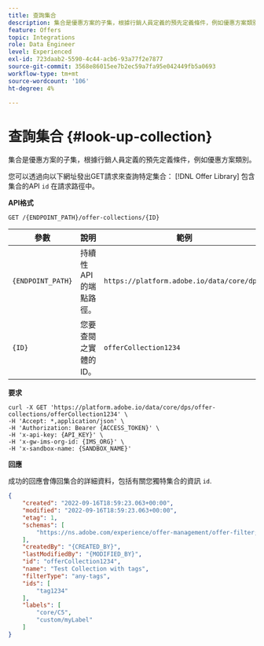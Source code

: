 ```yaml
---
title: 查詢集合
description: 集合是優惠方案的子集，根據行銷人員定義的預先定義條件，例如優惠方案類別。
feature: Offers
topic: Integrations
role: Data Engineer
level: Experienced
exl-id: 723daab2-5590-4c44-acb6-93a77f2e7877
source-git-commit: 3568e86015ee7b2ec59a7fa95e042449fb5a0693
workflow-type: tm+mt
source-wordcount: '106'
ht-degree: 4%

---
```


# 查詢集合 {#look-up-collection}

集合是優惠方案的子集，根據行銷人員定義的預先定義條件，例如優惠方案類別。

您可以透過向以下網址發出GET請求來查詢特定集合： [!DNL Offer Library] 包含集合的API `id` 在請求路徑中。

**API格式**

```http
GET /{ENDPOINT_PATH}/offer-collections/{ID}
```

| 參數 | 說明 | 範例 |
| --------- | ----------- | ------- |
| `{ENDPOINT_PATH}` | 持續性API的端點路徑。 | `https://platform.adobe.io/data/core/dps/` |
| `{ID}` | 您要查閱之實體的ID。 | `offerCollection1234` |

**要求**

```shell
curl -X GET 'https://platform.adobe.io/data/core/dps/offer-collections/offerCollection1234' \
-H 'Accept: *,application/json' \
-H 'Authorization: Bearer {ACCESS_TOKEN}' \
-H 'x-api-key: {API_KEY}' \
-H 'x-gw-ims-org-id: {IMS_ORG}' \
-H 'x-sandbox-name: {SANDBOX_NAME}'
```

**回應**

成功的回應會傳回集合的詳細資料，包括有關您獨特集合的資訊 `id`.

```json
{
    "created": "2022-09-16T18:59:23.063+00:00",
    "modified": "2022-09-16T18:59:23.063+00:00",
    "etag": 1,
    "schemas": [
        "https://ns.adobe.com/experience/offer-management/offer-filter;version=0.4"
    ],
    "createdBy": "{CREATED_BY}",
    "lastModifiedBy": "{MODIFIED_BY}",
    "id": "offerCollection1234",
    "name": "Test Collection with tags",
    "filterType": "any-tags",
    "ids": [
        "tag1234"
    ],
    "labels": [
        "core/C5",
        "custom/myLabel"
    ]
}
```

